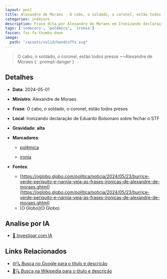 ```yaml
---
layout: post
title: Alexandre de Moraes - O cabo, o soldado, o coronel, estão todos presos...
categories: indecoro
description: Frase dita por Alexandre de Moraes em Ironizando declaração de Eduardo Bolsonaro sobre fechar o STF
tags: ['indecoro', 'polêmica', 'ironia']
faicon: fas fa-thumbs-down
image:
  path: "/assets/solid/handcuffs.svg"
---
```


> O cabo, o soldado, o coronel, estão todos presos ~~Alexandre de Moraes
{: .prompt-danger }

## Detalhes
- **Data**: 2024-05-01
- **Ministro**: Alexandre de Moraes
- **Frase**: O cabo, o soldado, o coronel, estão todos presos
- **Local**: Ironizando declaração de Eduardo Bolsonaro sobre fechar o STF
- **Gravidade**: **alta** <i class="fas fa-handcuffs"></i>

- **Marcadores**: 

   - [polêmica](/tags/polêmica/)

   - [ironia](/tags/ironia/)
- **Fontes**:
  - [https://oglobo.globo.com/politica/noticia/2024/05/23/burrice-verde-periquito-e-narnia-veja-as-frases-ironicas-de-alexandre-de-moraes.ghtml](https://oglobo.globo.com/politica/noticia/2024/05/23/burrice-verde-periquito-e-narnia-veja-as-frases-ironicas-de-alexandre-de-moraes.ghtml)
  - [O Globo](O Globo)

## Analise por IA
- [🤖 Investigar com IA](https://www.perplexity.ai/search?q=%22Alexandre%20de%20Moraes%22%2BO%20cabo%2C%20o%20soldado%2C%20o%20coronel%2C%20est%C3%A3o%20todos%20presos%2BIronizando%20declara%C3%A7%C3%A3o%20de%20Eduardo%20Bolsonaro%20sobre%20fechar%20o%20STF)

## Links Relacionados
- [🌐🔍 Busca no Google para o título e descrição](https://www.google.com/search?q=%22Alexandre%20de%20Moraes%22%2BO%20cabo%2C%20o%20soldado%2C%20o%20coronel%2C%20est%C3%A3o%20todos%20presos%2BIronizando%20declara%C3%A7%C3%A3o%20de%20Eduardo%20Bolsonaro%20sobre%20fechar%20o%20STF)
- [📖🔍 Busca na Wikipedia para o título e descrição](https://pt.wikipedia.org/w/index.php?search=%22Alexandre%20de%20Moraes%22%2BO%20cabo%2C%20o%20soldado%2C%20o%20coronel%2C%20est%C3%A3o%20todos%20presos%2BIronizando%20declara%C3%A7%C3%A3o%20de%20Eduardo%20Bolsonaro%20sobre%20fechar%20o%20STF)

